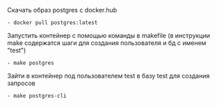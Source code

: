 Скачать образ postgres c docker.hub
	
	- docker pull postgres:latest

Запустить контейнер с помощью команды в makefile (в инструкции make содержатся шаги для создания пользователя и бд с именем "test")

	- make postgres 

Зайти в контейнер под пользователем test в базу test для создания запросов

	- make postgres-cli
